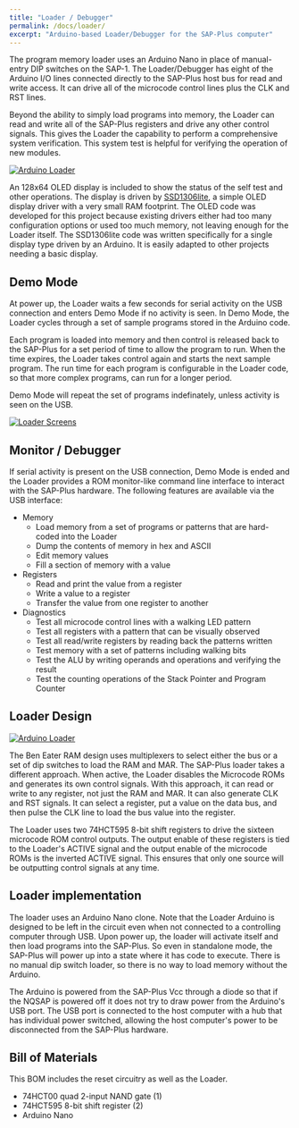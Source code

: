 ```yaml
---
title: "Loader / Debugger"
permalink: /docs/loader/
excerpt: "Arduino-based Loader/Debugger for the SAP-Plus computer"
---
```


The program memory loader uses an Arduino Nano in place of manual-entry DIP switches on the SAP-1.  The Loader/Debugger has eight of the Arduino I/O lines connected directly to the SAP-Plus host bus for read and write access.  It can drive all of the microcode control lines plus the CLK and RST lines.

Beyond the ability to simply load programs into memory, the Loader can read and write all of the SAP-Plus registers and drive any other control signals. This gives the Loader the capability to perform a comprehensive system verification.  This system test is helpful for verifying the operation of new modules.

[![Arduino Loader](../../assets/images/loader-module-small.png "loader")](../../assets/images/loader-module.png)

An 128x64 OLED display is included to show the status of the self test and other operations.  The display is driven by [SSD1306lite](https://github.com/TomNisbet/ssd1306lite), a simple OLED display driver with a very small RAM footprint. The OLED code was developed for this project because existing drivers either had too many configuration options or used too much memory, not leaving enough for the Loader itself.  The SSD1306lite code was written specifically for a single display type driven by an Arduino.  It is easily adapted to other projects needing a basic display.

## Demo Mode

At power up, the Loader waits a few seconds for serial activity on the USB connection and enters Demo Mode if no activity is seen.  In Demo Mode, the Loader cycles through a set of sample programs stored in the Arduino code.

Each program is loaded into memory and then control is released back to the SAP-Plus for a set period of time to allow the program to run.  When the time expires, the Loader takes control again and starts the next sample program. The run time for each program is configurable in the Loader code, so that more complex programs, can run for a longer period.

Demo Mode will repeat the set of programs indefinately, unless activity is seen on the USB.

[![Loader Screens](../../assets/images/loader-screens.jpg "loader screens")](../../assets/images/loader-screens.jpg)

## Monitor / Debugger

If serial activity is present on the USB connection, Demo Mode is ended and the Loader provides a ROM monitor-like command line interface to interact with the SAP-Plus hardware.  The following features are available via the USB interface:

* Memory
  * Load memory from a set of programs or patterns that are hard-coded into the Loader
  * Dump the contents of memory in hex and ASCII
  * Edit memory values
  * Fill a section of memory with a value
* Registers
  * Read and print the value from a register
  * Write a value to a register
  * Transfer the value from one register to another
* Diagnostics
  * Test all microcode control lines with a walking LED pattern
  * Test all registers with a pattern that can be visually observed
  * Test all read/write registers by reading back the patterns written
  * Test memory with a set of patterns including walking bits
  * Test the ALU by writing operands and operations and verifying the result
  * Test the counting operations of the Stack Pointer and Program Counter

## Loader Design

[![Arduino Loader](../../assets/images/loader-schematic-small.png "loader/debugger")](../../assets/images/loader-schematic.png)

The Ben Eater RAM design uses multiplexers to select either the bus or a set of dip switches to load the RAM and MAR.  The SAP-Plus loader takes a different approach.  When active, the Loader disables the Microcode ROMs and generates its own control signals.  With this approach, it can read or write to any register, not just the RAM and MAR. It can also generate CLK and RST signals.  It can select a register, put a value on the data bus, and then pulse the CLK line to load the bus value into the register.

The Loader uses two 74HCT595 8-bit shift registers to drive the sixteen microcode ROM control outputs. The output enable of these registers is tied to the Loader's ACTIVE signal and the output enable of the microcode ROMs is the inverted ACTIVE signal. This ensures that only one source will be outputting control signals at any time.

## Loader implementation

The loader uses an Arduino Nano clone.  Note that the Loader Arduino is designed to be left in the circuit even when not connected to a controlling computer through USB.  Upon power up, the loader will activate itself and then load programs into the SAP-Plus. So even in standalone mode, the SAP-Plus will power up into a state where it has code to execute.  There is no manual dip switch loader, so there is no way to load memory without the Arduino.

The Arduino is powered from the SAP-Plus Vcc through a diode so that if the NQSAP is powered off it does not try to draw power from the Arduino's USB port.  The USB port is connected to the host computer with a hub that has individual power switched, allowing the host computer's power to be disconnected from the SAP-Plus hardware.

## Bill of Materials

This BOM includes the reset circuitry as well as the Loader.

* 74HCT00 quad 2-input NAND gate (1)
* 74HCT595 8-bit shift register (2)
* Arduino Nano
